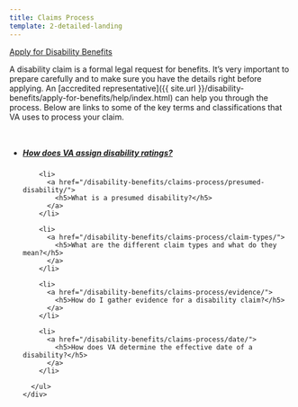 ```yaml
---
title: Claims Process
template: 2-detailed-landing
---
```


<div class="main" role="main" markdown="0">

<div class="action-bar">
  <div class="row">
    <div class="small-12 columns">
      <a class="usa-button-primary va-button-primary" href="/disability-benefits/apply-for-benefits/">Apply for Disability Benefits</a>
    </div>
  </div>
</div>

<div class="section one" markdown="0">
<div class="primary" markdown="0">
<div class="row" markdown="0">
<div class="small-12 columns" markdown="1">

A disability claim is a formal legal request for benefits. It’s very important to prepare carefully and to make sure you have the details right before applying. An [accredited representative]({{ site.url }}/disability-benefits/apply-for-benefits/help/index.html) can help you through the process. Below are links to some of the key terms and classifications that VA uses to process your claim.

</div>
</div>
</div>

<div class="navigation">
  <div class="row">
    <div class="small-12 columns">
      <ul class="va-nav-category">
        <li>
          <a href="/disability-benefits/claims-process/ratings/">
            <h5>How does VA assign disability ratings?</h5>
          </a>
        </li>

        <li>
          <a href="/disability-benefits/claims-process/presumed-disability/">
            <h5>What is a presumed disability?</h5>
          </a>
        </li>

        <li>
          <a href="/disability-benefits/claims-process/claim-types/">
            <h5>What are the different claim types and what do they mean?</h5>
          </a>
        </li>

        <li>
          <a href="/disability-benefits/claims-process/evidence/">
            <h5>How do I gather evidence for a disability claim?</h5>
          </a>
        </li>

        <li>
          <a href="/disability-benefits/claims-process/date/">
            <h5>How does VA determine the effective date of a disability?</h5>
          </a>
        </li>

      </ul>
    </div>
  </div>
</div>

</div>
